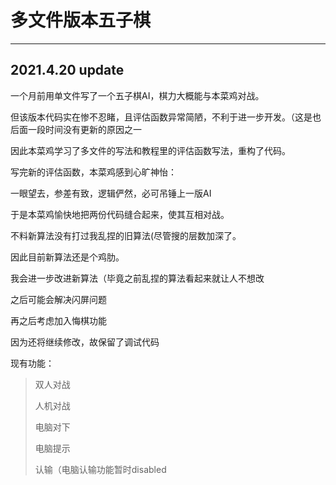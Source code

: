 # 多文件版本五子棋

---
## 2021.4.20 update

一个月前用单文件写了一个五子棋AI，棋力大概能与本菜鸡对战。

但该版本代码实在惨不忍睹，且评估函数异常简陋，不利于进一步开发。（这是也后面一段时间没有更新的原因之一

因此本菜鸡学习了多文件的写法和教程里的评估函数写法，重构了代码。

写完新的评估函数，本菜鸡感到心旷神怡：

一眼望去，参差有致，逻辑俨然，必可吊锤上一版AI

于是本菜鸡愉快地把两份代码缝合起来，使其互相对战。

不料新算法没有打过我乱捏的旧算法(尽管搜的层数加深了。

因此目前新算法还是个鸡肋。

我会进一步改进新算法（毕竟之前乱捏的算法看起来就让人不想改

之后可能会解决闪屏问题

再之后考虑加入悔棋功能

因为还将继续修改，故保留了调试代码

现有功能：

> 双人对战
> 
> 人机对战
> 
> 电脑对下
> 
> 电脑提示
> 
> 认输（电脑认输功能暂时disabled
